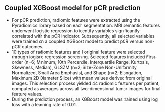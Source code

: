## Coupled XGBoost model for pCR prediction
- For pCR prediction, radiomic features were extracted using the Pyradiomics library based on each segmentation. MRI semantic features underwent logistic regression to identify variables significantly correlated with the pCR indicator. Subsequently, all selected variables were trained on a coupled XGBoost model to predict pCR versus non-pCR outcomes.
- 10 types of radiomic features and 1 original feature were selected through logistic regression screening. Selected features included First-order (n=6; Minimum, 10th Percentile, Interquartile Range, Kurtosis, Skewness, Median), GLSZM (n=2; Size-Zone Non-Uniformity Normalized, Small Area Emphasis), and Shape (n=2; Elongation, Maximum 2D Diameter Slice) with mean values derived from original images. This selection process yielded 44 radiomic features per patient, computed as averages across all two-dimensional tumor images for final feature values.
- During the prediction process, an XGBoost model was trained using log loss with a learning rate of 0.01.

